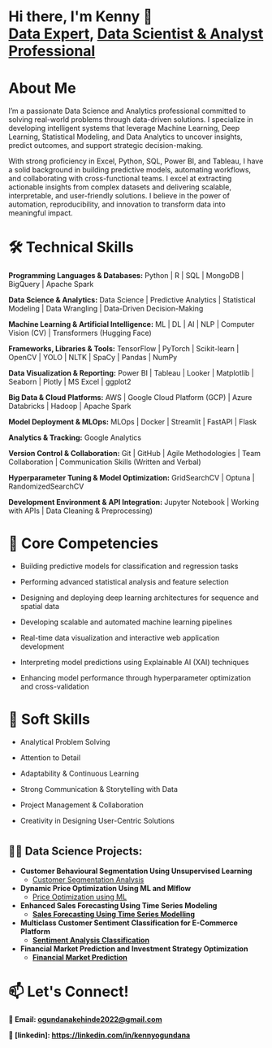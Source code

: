 
<h1>  Hi there, I'm Kenny 👋
<br/><a href="https://github.com/KennyOgun/kenny">Data Expert</a>, <a href="https://www.linkedin.com/in/kennyogundana/">Data Scientist & Analyst Professional</a>

# About Me

I’m a passionate Data Science and Analytics professional committed to solving real-world problems through data-driven solutions. I specialize in developing intelligent systems that leverage Machine Learning, Deep Learning, Statistical Modeling, and Data Analytics to uncover insights, predict outcomes, and support strategic decision-making.

With strong proficiency in Excel, Python, SQL, Power BI, and Tableau, I have a solid background in building predictive models, automating workflows, and collaborating with cross-functional teams. I excel at extracting actionable insights from complex datasets and delivering scalable, interpretable, and user-friendly solutions. I believe in the power of automation, reproducibility, and innovation to transform data into meaningful impact.

# 🛠️ Technical Skills

**Programming Languages & Databases:** Python | R | SQL | MongoDB | BigQuery | Apache Spark

**Data Science & Analytics:** Data Science | Predictive Analytics | Statistical Modeling | Data Wrangling | Data-Driven Decision-Making

**Machine Learning & Artificial Intelligence:** ML | DL | AI | NLP | Computer Vision (CV) | Transformers (Hugging Face)

**Frameworks, Libraries & Tools:** TensorFlow | PyTorch | Scikit-learn | OpenCV | YOLO | NLTK | SpaCy | Pandas | NumPy

**Data Visualization & Reporting:** Power BI | Tableau | Looker | Matplotlib | Seaborn | Plotly | MS Excel | ggplot2

**Big Data & Cloud Platforms:** AWS | Google Cloud Platform (GCP) | Azure Databricks | Hadoop | Apache Spark

**Model Deployment & MLOps:** MLOps | Docker | Streamlit | FastAPI | Flask

**Analytics & Tracking:** Google Analytics

**Version Control & Collaboration:** Git | GitHub | Agile Methodologies | Team Collaboration | Communication Skills (Written and Verbal)

**Hyperparameter Tuning & Model Optimization:** GridSearchCV | Optuna | RandomizedSearchCV

**Development Environment & API Integration:** Jupyter Notebook | Working with APIs | Data Cleaning & Preprocessing)

# 🔭 Core Competencies

* Building predictive models for classification and regression tasks

* Performing advanced statistical analysis and feature selection

* Designing and deploying deep learning architectures for sequence and spatial data

* Developing scalable and automated machine learning pipelines

* Real-time data visualization and interactive web application development

* Interpreting model predictions using Explainable AI (XAI) techniques

* Enhancing model performance through hyperparameter optimization and cross-validation

# 🤝 Soft Skills

* Analytical Problem Solving

* Attention to Detail

* Adaptability & Continuous Learning

* Strong Communication & Storytelling with Data

* Project Management & Collaboration

* Creativity in Designing User-Centric Solutions

# <h2>👨‍💻 Data Science Projects:</h2>

 

- <b>Customer Behavioural Segmentation Using Unsupervised Learning </b>
  - [Customer Segmentation Analysis](https://github.com/KennyOgun/customer_behavioural_segmentation_using_unsupervised_learning)
- <b>Dynamic Price Optimization Using ML and Mlflow</b>
  - [Price Optimization using ML](https://github.com/KennyOgun/dynamic_pricing_optimization_using_ml_and_mlflow) <b>
- <b>Enhanced Sales Forecasting Using Time Series Modeling</b>
  - [Sales Forecasting Using Time Series Modelling](https://github.com/KennyOgun/enhanced_sales_forecasting_using_time_series_modeling/blob/main/README.md)
- <b>Multiclass Customer Sentiment Classification for E-Commerce Platform</b>
  - [Sentiment Analysis Classification](https://github.com/KennyOgun/Multiclass-Customer-Sentiment-Classification-for-E-Commerce-Platform)
- <b>Financial Market Prediction and Investment Strategy Optimization</b>
  - [Financial Market Prediction](https://github.com/KennyOgun/financial_market_prediction_investment_strategy_optimization)
  

# 📫 Let's Connect!

📧 Email: ogundanakehinde2022@gmail.com

💼 [linkedin]: https://linkedin.com/in/kennyogundana



